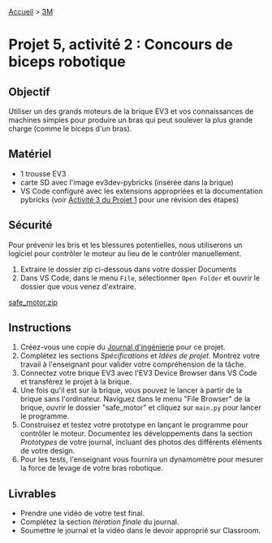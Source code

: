 [Accueil](./index.md) > [3M](./acceuil3M.md#projet-5--systèmes-mécaniques)

# Projet 5, activité 2 : Concours de biceps robotique

## Objectif

Utiliser un des grands moteurs de la brique EV3 et vos connaissances de machines simples pour produire un bras qui peut soulever la plus grande charge (comme le biceps d'un bras).

## Matériel

- 1 trousse EV3
- carte SD avec l'image ev3dev-pybricks (insérée dans la brique)
- VS Code configuré avec les extensions appropriées et la documentation pybricks (voir [Activité 3 du Projet 1](./p1-3m_act3.md) pour une révision des étapes)

## Sécurité

Pour prévenir les bris et les blessures potentielles, nous utiliserons un logiciel pour contrôler le moteur au lieu de le contrôler manuellement.

1. Extraire le dossier zip ci-dessous dans votre dossier Documents
1. Dans VS Code, dans le menu `File`, sélectionner `Open Folder` et ouvrir le dossier que vous venez d'extraire.

[safe_motor.zip](./code/pybricks/safe_motor.zip)

## Instructions

1. Créez-vous une copie du [Journal d'ingénierie](https://docs.google.com/document/d/10qXbG6t7gSBiXH1rWh8tamR85JPlqGgy0t4OaY0Sv2M/view) pour ce projet.
1. Complétez les sections _Spécifications_ et _Idées de projet_. Montrez votre travail à l'enseignant pour valider votre compréhension de la tâche.
1. Connectez votre brique EV3 avec l'EV3 Device Browser dans VS Code et transférez le projet à la brique.
1. Une fois qu'il est sur la brique, vous pouvez le lancer à partir de la brique sans l'ordinateur. Naviguez dans le menu "File Browser" de la brique, ouvrir le dossier "safe_motor" et cliquez sur `main.py` pour lancer le programme.
1. Construisez et testez votre prototype en lançant le programme pour contrôler le moteur. Documentez les développements dans la section _Prototypes_ de votre journal, incluant des photos des différents éléments de votre design.
1. Pour les tests, l'enseignant vous fournira un dynamomètre pour mesurer la force de levage de votre bras robotique.

## Livrables

- Prendre une vidéo de votre test final.
- Complétez la section _Itération finale_ du journal.
- Soumettre le journal et la vidéo dans le devoir approprié sur Classroom.
